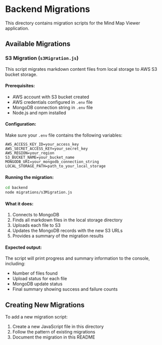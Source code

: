 # Backend Migrations

This directory contains migration scripts for the Mind Map Viewer application.

## Available Migrations

### S3 Migration (`s3Migration.js`)

This script migrates markdown content files from local storage to AWS S3 bucket storage.

#### Prerequisites:
- AWS account with S3 bucket created
- AWS credentials configured in `.env` file
- MongoDB connection string in `.env` file
- Node.js and npm installed

#### Configuration:
Make sure your `.env` file contains the following variables:
```
AWS_ACCESS_KEY_ID=your_access_key
AWS_SECRET_ACCESS_KEY=your_secret_key
AWS_REGION=your_region
S3_BUCKET_NAME=your_bucket_name
MONGODB_URI=your_mongodb_connection_string
LOCAL_STORAGE_PATH=path_to_your_local_storage
```

#### Running the migration:
```bash
cd backend
node migrations/s3Migration.js
```

#### What it does:
1. Connects to MongoDB
2. Finds all markdown files in the local storage directory
3. Uploads each file to S3
4. Updates the MongoDB records with the new S3 URLs
5. Provides a summary of the migration results

#### Expected output:
The script will print progress and summary information to the console, including:
- Number of files found
- Upload status for each file
- MongoDB update status
- Final summary showing success and failure counts

## Creating New Migrations

To add a new migration script:
1. Create a new JavaScript file in this directory
2. Follow the pattern of existing migrations
3. Document the migration in this README 